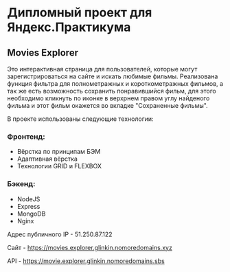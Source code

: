 # Дипломный проект для Яндекс.Практикума

## Movies Explorer

Это интерактивная страница для пользователей, которые могут зарегистрироваться на сайте и искать любимые фильмы. Реализована функция фильтра для полнометражных и короткометражных фильмов, а так же есть возможность сохранить понравившийся фильм, для этого необходимо кликнуть по иконке в верхрнем правом углу найденого фильма и этот фильм окажется во вкладке "Сохраненные фильмы".

В проекте использованы следующие технологии:

### Фронтенд:
* Вёрстка по принципам БЭМ
* Адаптивная вёрстка
* Технологии GRID и FLEXBOX

### Бэкенд:
* NodeJS
* Express
* MongoDB
* Nginx

Адрес публичного IP - 51.250.87.122

Сайт - https://movies.explorer.glinkin.nomoredomains.xyz

API - https://movie.explorer.glinkin.nomoredomains.sbs